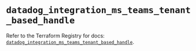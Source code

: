 # `datadog_integration_ms_teams_tenant_based_handle`

Refer to the Terraform Registry for docs: [`datadog_integration_ms_teams_tenant_based_handle`](https://registry.terraform.io/providers/datadog/datadog/3.59.0/docs/resources/integration_ms_teams_tenant_based_handle).

